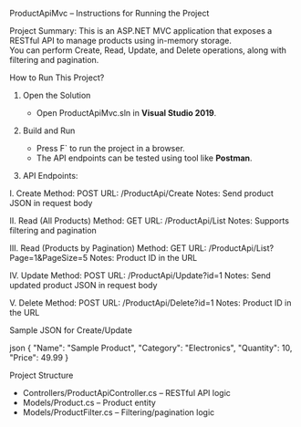 ProductApiMvc – Instructions for Running the Project

Project Summary: 
This is an ASP.NET MVC application that exposes a RESTful API to manage products using in-memory storage.  
You can perform Create, Read, Update, and Delete operations, along with filtering and pagination.

 How to Run This Project?

1. Open the Solution
   - Open ProductApiMvc.sln in **Visual Studio 2019**.

2. Build and Run
   - Press F` to run the project in a browser.
   - The API endpoints can be tested using tool like **Postman**.
      
3. API Endpoints:

I. Create
Method: POST
URL: /ProductApi/Create
Notes: Send product JSON in request body

II. Read (All Products)
Method: GET
URL: /ProductApi/List
Notes: Supports filtering and pagination

III. Read (Products by Pagination)
Method: GET
URL: /ProductApi/List?Page=1&PageSize=5
Notes: Product ID in the URL

IV. Update
Method: POST
URL: /ProductApi/Update?id=1
Notes: Send updated product JSON in request body

V. Delete
Method: POST
URL: /ProductApi/Delete?id=1
Notes: Product ID in the URL

 Sample JSON for Create/Update

json
{
  "Name": "Sample Product",
  "Category": "Electronics",
  "Quantity": 10,
  "Price": 49.99
}

 Project Structure

- Controllers/ProductApiController.cs – RESTful API logic
- Models/Product.cs – Product entity
- Models/ProductFilter.cs – Filtering/pagination logic




